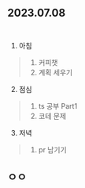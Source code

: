 ## 2023.07.08<br/><br/>


1. 아침
>1. 커피챗
>2. 계획 세우기

2. 점심
 >1. ts 공부 Part1
 >2. 코테 문제

3. 저녁
>1. pr 남기기

## ㅇㅇ